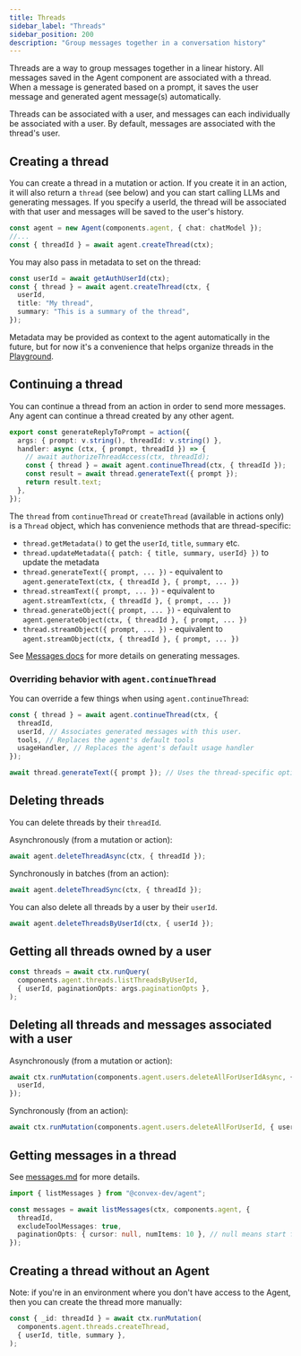 ```yaml
---
title: Threads
sidebar_label: "Threads"
sidebar_position: 200
description: "Group messages together in a conversation history"
---
```


Threads are a way to group messages together in a linear history. All messages
saved in the Agent component are associated with a thread. When a message is
generated based on a prompt, it saves the user message and generated agent
message(s) automatically.

Threads can be associated with a user, and messages can each individually be
associated with a user. By default, messages are associated with the thread's
user.

## Creating a thread

You can create a thread in a mutation or action. If you create it in an action,
it will also return a `thread` (see below) and you can start calling LLMs and
generating messages. If you specify a userId, the thread will be associated with
that user and messages will be saved to the user's history.

```ts
const agent = new Agent(components.agent, { chat: chatModel });
//...
const { threadId } = await agent.createThread(ctx);
```

You may also pass in metadata to set on the thread:

```ts
const userId = await getAuthUserId(ctx);
const { thread } = await agent.createThread(ctx, {
  userId,
  title: "My thread",
  summary: "This is a summary of the thread",
});
```

Metadata may be provided as context to the agent automatically in the future,
but for now it's a convenience that helps organize threads in the
[Playground](./playground.md).

## Continuing a thread

You can continue a thread from an action in order to send more messages. Any
agent can continue a thread created by any other agent.

```ts
export const generateReplyToPrompt = action({
  args: { prompt: v.string(), threadId: v.string() },
  handler: async (ctx, { prompt, threadId }) => {
    // await authorizeThreadAccess(ctx, threadId);
    const { thread } = await agent.continueThread(ctx, { threadId });
    const result = await thread.generateText({ prompt });
    return result.text;
  },
});
```

The `thread` from `continueThread` or `createThread` (available in actions only)
is a `Thread` object, which has convenience methods that are thread-specific:

- `thread.getMetadata()` to get the `userId`, `title`, `summary` etc.
- `thread.updateMetadata({ patch: { title, summary, userId} })` to update the
  metadata
- `thread.generateText({ prompt, ... })` - equivalent to
  `agent.generateText(ctx, { threadId }, { prompt, ... })`
- `thread.streamText({ prompt, ... })` - equivalent to
  `agent.streamText(ctx, { threadId }, { prompt, ... })`
- `thread.generateObject({ prompt, ... })` - equivalent to
  `agent.generateObject(ctx, { threadId }, { prompt, ... })`
- `thread.streamObject({ prompt, ... })` - equivalent to
  `agent.streamObject(ctx, { threadId }, { prompt, ... })`

See [Messages docs](./messages.md) for more details on generating messages.

### Overriding behavior with `agent.continueThread`

You can override a few things when using `agent.continueThread`:

```ts
const { thread } = await agent.continueThread(ctx, {
  threadId,
  userId, // Associates generated messages with this user.
  tools, // Replaces the agent's default tools
  usageHandler, // Replaces the agent's default usage handler
});

await thread.generateText({ prompt }); // Uses the thread-specific options.
```

## Deleting threads

You can delete threads by their `threadId`.

Asynchronously (from a mutation or action):

```ts
await agent.deleteThreadAsync(ctx, { threadId });
```

Synchronously in batches (from an action):

```ts
await agent.deleteThreadSync(ctx, { threadId });
```

You can also delete all threads by a user by their `userId`.

```ts
await agent.deleteThreadsByUserId(ctx, { userId });
```

## Getting all threads owned by a user

```ts
const threads = await ctx.runQuery(
  components.agent.threads.listThreadsByUserId,
  { userId, paginationOpts: args.paginationOpts },
);
```

## Deleting all threads and messages associated with a user

Asynchronously (from a mutation or action):

```ts
await ctx.runMutation(components.agent.users.deleteAllForUserIdAsync, {
  userId,
});
```

Synchronously (from an action):

```ts
await ctx.runMutation(components.agent.users.deleteAllForUserId, { userId });
```

## Getting messages in a thread

See [messages.md](./messages.md) for more details.

```ts
import { listMessages } from "@convex-dev/agent";

const messages = await listMessages(ctx, components.agent, {
  threadId,
  excludeToolMessages: true,
  paginationOpts: { cursor: null, numItems: 10 }, // null means start from the beginning
});
```

## Creating a thread without an Agent

Note: if you're in an environment where you don't have access to the Agent, then
you can create the thread more manually:

```ts
const { _id: threadId } = await ctx.runMutation(
  components.agent.threads.createThread,
  { userId, title, summary },
);
```
